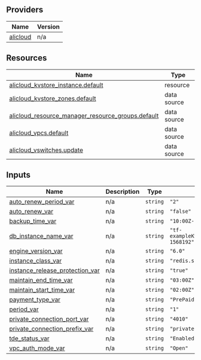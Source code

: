 <!-- BEGIN_TF_DOCS -->
## Providers

| Name | Version |
|------|---------|
| <a name="provider_alicloud"></a> [alicloud](#provider\_alicloud) | n/a |

## Resources

| Name | Type |
|------|------|
| [alicloud_kvstore_instance.default](https://registry.terraform.io/providers/hashicorp/alicloud/latest/docs/resources/kvstore_instance) | resource |
| [alicloud_kvstore_zones.default](https://registry.terraform.io/providers/hashicorp/alicloud/latest/docs/data-sources/kvstore_zones) | data source |
| [alicloud_resource_manager_resource_groups.default](https://registry.terraform.io/providers/hashicorp/alicloud/latest/docs/data-sources/resource_manager_resource_groups) | data source |
| [alicloud_vpcs.default](https://registry.terraform.io/providers/hashicorp/alicloud/latest/docs/data-sources/vpcs) | data source |
| [alicloud_vswitches.update](https://registry.terraform.io/providers/hashicorp/alicloud/latest/docs/data-sources/vswitches) | data source |

## Inputs

| Name | Description | Type | Default | Required |
|------|-------------|------|---------|:--------:|
| <a name="input_auto_renew_period_var"></a> [auto\_renew\_period\_var](#input\_auto\_renew\_period\_var) | n/a | `string` | `"2"` | no |
| <a name="input_auto_renew_var"></a> [auto\_renew\_var](#input\_auto\_renew\_var) | n/a | `string` | `"false"` | no |
| <a name="input_backup_time_var"></a> [backup\_time\_var](#input\_backup\_time\_var) | n/a | `string` | `"10:00Z-11:00Z"` | no |
| <a name="input_db_instance_name_var"></a> [db\_instance\_name\_var](#input\_db\_instance\_name\_var) | n/a | `string` | `"tf-exampleKvstoreRedisInstance6_0-1568192"` | no |
| <a name="input_engine_version_var"></a> [engine\_version\_var](#input\_engine\_version\_var) | n/a | `string` | `"6.0"` | no |
| <a name="input_instance_class_var"></a> [instance\_class\_var](#input\_instance\_class\_var) | n/a | `string` | `"redis.shard.mid.ce"` | no |
| <a name="input_instance_release_protection_var"></a> [instance\_release\_protection\_var](#input\_instance\_release\_protection\_var) | n/a | `string` | `"true"` | no |
| <a name="input_maintain_end_time_var"></a> [maintain\_end\_time\_var](#input\_maintain\_end\_time\_var) | n/a | `string` | `"03:00Z"` | no |
| <a name="input_maintain_start_time_var"></a> [maintain\_start\_time\_var](#input\_maintain\_start\_time\_var) | n/a | `string` | `"02:00Z"` | no |
| <a name="input_payment_type_var"></a> [payment\_type\_var](#input\_payment\_type\_var) | n/a | `string` | `"PrePaid"` | no |
| <a name="input_period_var"></a> [period\_var](#input\_period\_var) | n/a | `string` | `"1"` | no |
| <a name="input_private_connection_port_var"></a> [private\_connection\_port\_var](#input\_private\_connection\_port\_var) | n/a | `string` | `"4010"` | no |
| <a name="input_private_connection_prefix_var"></a> [private\_connection\_prefix\_var](#input\_private\_connection\_prefix\_var) | n/a | `string` | `"privateprefix1568192"` | no |
| <a name="input_tde_status_var"></a> [tde\_status\_var](#input\_tde\_status\_var) | n/a | `string` | `"Enabled"` | no |
| <a name="input_vpc_auth_mode_var"></a> [vpc\_auth\_mode\_var](#input\_vpc\_auth\_mode\_var) | n/a | `string` | `"Open"` | no |
<!-- END_TF_DOCS -->    